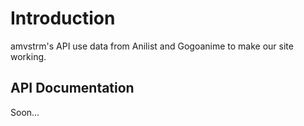 # Introduction

amvstrm's API use data from Anilist and Gogoanime to make our site working.

## API Documentation

Soon...
